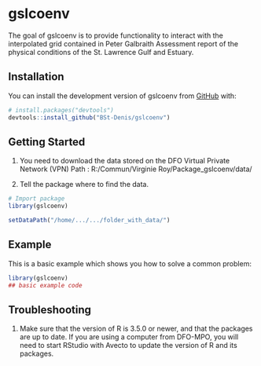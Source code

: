 
# gslcoenv

<!-- badges: start -->
<!-- badges: end -->

The goal of gslcoenv is to provide functionality to interact with the interpolated 
grid contained in Peter Galbraith Assessment report of the physical conditions of the St. Lawrence Gulf and Estuary.

## Installation

You can install the development version of gslcoenv from [GitHub](https://github.com/) with:

``` r
# install.packages("devtools")
devtools::install_github("BSt-Denis/gslcoenv")
```

## Getting Started
1. You need to download the data stored on the DFO Virtual Private Network (VPN)
Path : R:/Commun/Virginie Roy/Package_gslcoenv/data/

2. Tell the package where to find the data.
``` r
# Import package
library(gslcoenv)

setDataPath("/home/.../.../folder_with_data/")
```

## Example

This is a basic example which shows you how to solve a common problem:

``` r
library(gslcoenv)
## basic example code
```

## Troubleshooting

1. Make sure that the version of R is 3.5.0 or newer, and that the packages are up to date. If you are using a computer from DFO-MPO, you will need to start RStudio with Avecto to update the version of R and its packages.


